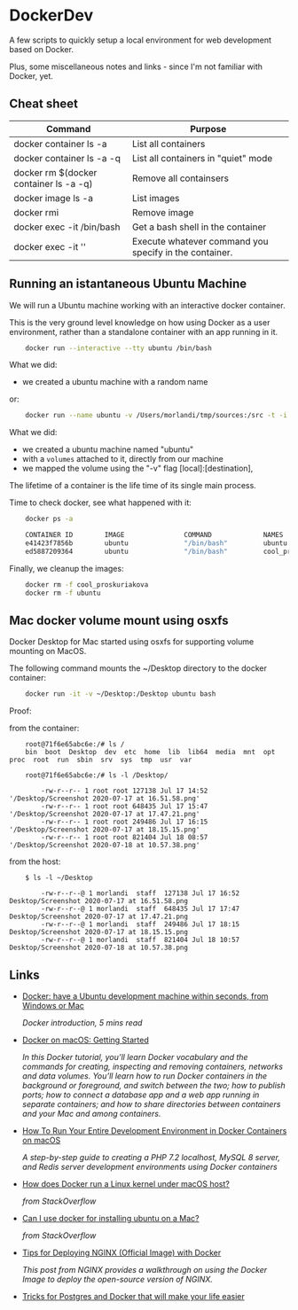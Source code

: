 # DockerDev

A few scripts to quickly setup a local environment for web development based on Docker.

Plus, some miscellaneous notes and links - since I'm not familiar with Docker, yet.



## Cheat sheet

| Command | Purpose |
|---|---|
| docker container ls -a                                | List all containers |
| docker container ls -a -q                             | List all containers in "quiet" mode |
| docker rm $(docker container ls -a -q)                | Remove all containsers |
| docker image ls -a                                    | List images |
| docker rmi <image name>                               | Remove image |
| docker exec -it <container name> /bin/bash            | Get a bash shell in the container |
| docker exec -it <container name> '<command>'          | Execute whatever command you specify in the container. |


## Running an istantaneous Ubuntu Machine

We will run a Ubuntu machine working with an interactive docker container.

This is the very ground level knowledge on how using Docker as a user environment,
rather than a standalone container with an app running in it.

```bash
    docker run --interactive --tty ubuntu /bin/bash
```

What we did:

- we created a ubuntu machine with a random name


or:

```bash
    docker run --name ubuntu -v /Users/morlandi/tmp/sources:/src -t -i ubuntu /bin/bash
```

What we did:

- we created a ubuntu machine named "ubuntu"
- with a `volumes` attached to it, directly from our machine
- we mapped the volume using the "-v" flag [local]:[destination],


The lifetime of a container is the life time of its single main process.

Time to check docker, see what happened with it:

```bash
    docker ps -a

    CONTAINER ID        IMAGE               COMMAND             NAMES
    e41423f7856b        ubuntu              "/bin/bash"         ubuntu
    ed5887209364        ubuntu              "/bin/bash"         cool_proskuriakova
```

Finally, we cleanup the images:

```bash
    docker rm -f cool_proskuriakova
    docker rm -f ubuntu
```

## Mac docker volume mount using osxfs

Docker Desktop for Mac started using osxfs for supporting volume mounting on MacOS.

The following command mounts the ~/Desktop directory to the docker container:

```bash
    docker run -it -v ~/Desktop:/Desktop ubuntu bash
```

Proof:

from the container:

```
    root@71f6e65abc6e:/# ls /
    bin  boot  Desktop  dev  etc  home  lib  lib64  media  mnt  opt  proc  root  run  sbin  srv  sys  tmp  usr  var

    root@71f6e65abc6e:/# ls -l /Desktop/

        -rw-r--r-- 1 root root 127138 Jul 17 14:52 '/Desktop/Screenshot 2020-07-17 at 16.51.58.png'
        -rw-r--r-- 1 root root 648435 Jul 17 15:47 '/Desktop/Screenshot 2020-07-17 at 17.47.21.png'
        -rw-r--r-- 1 root root 249486 Jul 17 16:15 '/Desktop/Screenshot 2020-07-17 at 18.15.15.png'
        -rw-r--r-- 1 root root 821404 Jul 18 08:57 '/Desktop/Screenshot 2020-07-18 at 10.57.38.png'
```

from the host:

```
    $ ls -l ~/Desktop

        -rw-r--r--@ 1 morlandi  staff  127138 Jul 17 16:52 Desktop/Screenshot 2020-07-17 at 16.51.58.png
        -rw-r--r--@ 1 morlandi  staff  648435 Jul 17 17:47 Desktop/Screenshot 2020-07-17 at 17.47.21.png
        -rw-r--r--@ 1 morlandi  staff  249486 Jul 17 18:15 Desktop/Screenshot 2020-07-17 at 18.15.15.png
        -rw-r--r--@ 1 morlandi  staff  821404 Jul 18 10:57 Desktop/Screenshot 2020-07-18 at 10.57.38.png
```

## Links

- [Docker: have a Ubuntu development machine within seconds, from Windows or Mac](https://medium.com/@hudsonmendes/docker-have-a-ubuntu-development-machine-within-seconds-from-windows-or-mac-fd2f30a338e4)

    *Docker introduction, 5 mins read*

- [Docker on macOS: Getting Started](https://www.raywenderlich.com/9159-docker-on-macos-getting-started)

    *In this Docker tutorial, you’ll learn Docker vocabulary and the commands for creating, inspecting and removing containers, networks and data volumes. You’ll learn how to run Docker containers in the background or foreground, and switch between the two; how to publish ports; how to connect a database app and a web app running in separate containers; and how to share directories between containers and your Mac and among containers.*

- [How To Run Your Entire Development Environment in Docker Containers on macOS](https://medium.com/better-programming/php-how-to-run-your-entire-development-environment-in-docker-containers-on-macos-787784e94f9a)

    *A step-by-step guide to creating a PHP 7.2 localhost, MySQL 8 server, and Redis server development environments using Docker containers*

- [How does Docker run a Linux kernel under macOS host?](https://stackoverflow.com/questions/43383276/how-does-docker-run-a-linux-kernel-under-macos-host)

    *from StackOverflow*

- [Can I use docker for installing ubuntu on a Mac?](https://stackoverflow.com/questions/40112083/can-i-use-docker-for-installing-ubuntu-on-a-mac#40112859)

    *from StackOverflow*

- [Tips for Deploying NGINX (Official Image) with Docker](https://www.docker.com/blog/tips-for-deploying-nginx-official-image-with-docker.)

    *This post from NGINX provides a walkthrough on using the Docker Image to deploy the open-source version of NGINX.*

- [Tricks for Postgres and Docker that will make your life easier](https://towardsdatascience.com/tricks-for-postgres-and-docker-that-will-make-your-life-easier-fc7bfcba5082)
